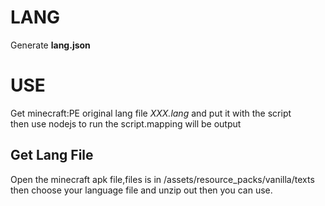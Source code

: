 # LANG
Generate **lang.json**  
# USE
Get minecraft:PE original lang file *XXX.lang* and put it with the script  
then use nodejs to run the script.mapping will be output  
## Get Lang File
Open the minecraft apk file,files is in /assets/resource_packs/vanilla/texts
then choose your language file and unzip out then you can use.